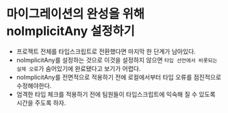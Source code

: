 # 마이그레이션의 완성을 위해 noImplicitAny 설정하기

- 프로젝트 전체를 타입스크립트로 전환했다면 마지막 한 단계가 남아있다.
- noImplicitAny를 설정하는 것으로 이것을 설정하지 않으면 `타입 선언에서 비롯되는 실제 오류`가 숨어있기에 완료됐다고 보기가 어렵다.
- noImplicitAny를 전면적으로 적용하기 전에 로컬에서부터 타입 오류를 점진적으로 수정해야한다.
- 엄격한 타입 체크를 적용하기 전에 팀원들이 타입스크립트에 익숙해 질 수 있도록 시간을 주도록 하자.
